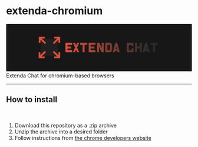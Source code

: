 # extenda-chromium
<img src="https://raw.githubusercontent.com/Extenda-Chat/extenda-chromium/main/assets/images/logos/Extenda-Banner-large.png" />
Extenda Chat for chromium-based browsers
<hr>

## How to install

<br>

1. Download this repository as a .zip archive
2. Unzip the archive into a desired folder
3. Follow instructions from [the chrome developers website](https://developer.chrome.com/docs/extensions/get-started/tutorial/hello-world#load-unpacked)